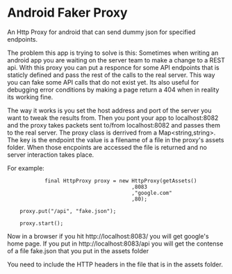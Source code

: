 Android Faker Proxy
===================

An Http Proxy for android that can send dummy json for specified endpoints.

The problem this app is trying to solve is this: Sometimes when writing an android app you are waiting on the server
team to make a change to a REST api. With this proxy you can put a responce for some API endpoints that is staticly 
defined and pass the rest of the calls to the real server. This way you can fake some API calls that do not exist yet.
Its also useful for debugging error conditions by making a page return a 404 when in reality its working fine.

The way it works is you set the host address and port of the server you want to tweak the results from. Then you pont your
app to localhost:8082 and the proxy takes packets sent to/from localhost:8082 and passes them to the real server. The proxy
class is derrived from a Map<string,string>. The key is the endpoint the value is a filename of a file in the proxy's 
assets folder. When those encpoints are accessed the file is returned and no server interaction takes place.

For example:

                final HttpProxy proxy = new HttpProxy(getAssets()
				                            ,8083
				                            ,"google.com"
				                            ,80);
		
		proxy.put("/api", "fake.json");
		
		proxy.start();
		
Now in a browser if you hit http://localhost:8083/ you will get google's home page. 
If you put in http://localhost:8083/api you will get the contense of a file fake.json that you put in the assets folder 

You need to include the HTTP headers in the file that is in the assets folder.
